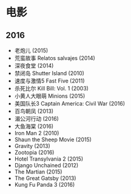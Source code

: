 # 电影

## 2016
* 老炮儿 (2015)
* 荒蛮故事 Relatos salvajes (2014)
* 深夜食堂 (2014)
* 禁闭岛 Shutter Island (2010)
* 速度与激情5 Fast Five (2011)
* 杀死比尔 Kill Bill: Vol. 1 (2003)
* 小黄人大眼萌 Minions (2015)
* 美国队长3 Captain America: Civil War (2016)
* 百鸟朝凤 (2013)
* 湄公河行动 (2016)
* 大鱼海棠 (2016)
* Iron Man 2 (2010)
* Shaun the Sheep Movie (2015)
* Gravity (2013)
*	Zootopia (2016)
*	Hotel Transylvania 2 (2015)
*	Django Unchained (2012)
*	The Martian (2015)
*	The Great Gatsby (2013)
*	Kung Fu Panda 3 (2016)
